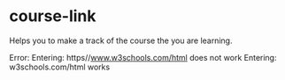 # course-link
Helps you to make a track of the course the you are learning.

Error:
Entering: https//www.w3schools.com/html does not work
Entering: w3schools.com/html works
